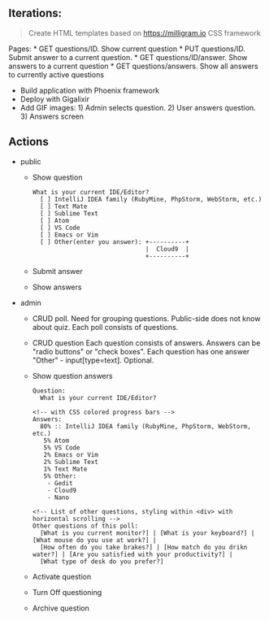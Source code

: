 ## Iterations:

> Create HTML templates based on https://milligram.io CSS framework

  Pages:
    * GET questions/ID. Show current question
    * PUT questions/ID. Submit answer to a current question.
    * GET questions/ID/answer. Show answers to a current question
    * GET questions/answers. Show all answers to currently active questions


- Build application with Phoenix framework
- Deploy with Gigalixir
- Add GIF images: 1) Admin selects question. 2) User answers question. 3) Answers screen

## Actions
- public
  * Show question

    ```example
    What is your current IDE/Editor?
      [ ] IntelliJ IDEA family (RubyMine, PhpStorm, WebStorm, etc.)
      [ ] Text Mate
      [ ] Sublime Text
      [ ] Atom
      [ ] VS Code
      [ ] Emacs or Vim
      [ ] Other(enter you answer): +----------+
                                   |  Cloud9  |
                                   +----------+
    ```

  * Submit answer
  * Show answers
- admin
  * CRUD poll. Need for grouping questions. Public-side does not know about quiz.
    Each poll consists of questions.
  * CRUD question
    Each question consists of answers.
    Answers can be "radio buttons" or "check boxes".
    Each question has one answer "Other" - input[type=text]. Optional.
  * Show question answers

    ```example
    Question:
      What is your current IDE/Editor?

    <!-- with CSS colored progress bars -->
    Answers:
      80% :: IntelliJ IDEA family (RubyMine, PhpStorm, WebStorm, etc.)
       5% Atom
       5% VS Code
       2% Emacs or Vim
       2% Sublime Text
       1% Text Mate
       5% Other:
        - Gedit
        - Cloud9
        - Nano

    <!-- List of other questions, styling within <div> with horizontal scrolling -->
    Other questions of this poll:
      [What is you current monitor?] | [What is your keyboard?] | [What mouse do you use at work?] |
      [How often do you take brakes?] | [How match do you drikn water?] | [Are you satisfied with your productivity?] |
      [What type of desk do you prefer?]
    ```

  * Activate question
  * Turn Off questioning
  * Archive question
